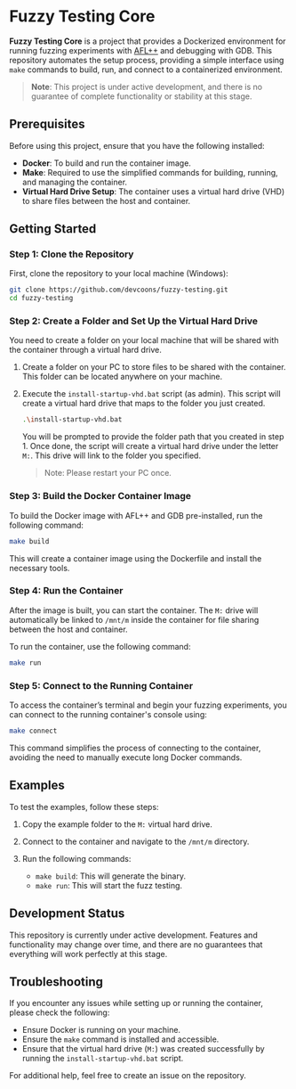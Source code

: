 # Fuzzy Testing Core

**Fuzzy Testing Core** is a project that provides a Dockerized environment for running fuzzing experiments with [AFL++](https://github.com/AFLplusplus/AFLplusplus) and debugging with GDB. This repository automates the setup process, providing a simple interface using `make` commands to build, run, and connect to a containerized environment.

> **Note**: This project is under active development, and there is no guarantee of complete functionality or stability at this stage.

## Prerequisites

Before using this project, ensure that you have the following installed:

- **Docker**: To build and run the container image.
- **Make**: Required to use the simplified commands for building, running, and managing the container.
- **Virtual Hard Drive Setup**: The container uses a virtual hard drive (VHD) to share files between the host and container.

## Getting Started

### Step 1: Clone the Repository

First, clone the repository to your local machine (Windows):

```bash
git clone https://github.com/devcoons/fuzzy-testing.git
cd fuzzy-testing
```

### Step 2: Create a Folder and Set Up the Virtual Hard Drive

You need to create a folder on your local machine that will be shared with the container through a virtual hard drive.

1. Create a folder on your PC to store files to be shared with the container. This folder can be located anywhere on your machine.
2. Execute the `install-startup-vhd.bat` script (as admin). This script will create a virtual hard drive that maps to the folder you just created.
   
   ```bash
   .\install-startup-vhd.bat
   ```

   You will be prompted to provide the folder path that you created in step 1. Once done, the script will create a virtual hard drive under the letter `M:`. This drive will link to the folder you specified.

   > Note: Please restart your PC once.


### Step 3: Build the Docker Container Image

To build the Docker image with AFL++ and GDB pre-installed, run the following command:

```bash
make build
```

This will create a container image using the Dockerfile and install the necessary tools.

### Step 4: Run the Container

After the image is built, you can start the container. The `M:` drive will automatically be linked to `/mnt/m` inside the container for file sharing between the host and container.

To run the container, use the following command:

```bash
make run
```

### Step 5: Connect to the Running Container

To access the container’s terminal and begin your fuzzing experiments, you can connect to the running container's console using:

```bash
make connect
```

This command simplifies the process of connecting to the container, avoiding the need to manually execute long Docker commands.

## Examples

To test the examples, follow these steps:

1. Copy the example folder to the `M:` virtual hard drive.
2. Connect to the container and navigate to the `/mnt/m` directory.
3. Run the following commands:

   - `make build`: This will generate the binary.
   - `make run`: This will start the fuzz testing. 

## Development Status

This repository is currently under active development. Features and functionality may change over time, and there are no guarantees that everything will work perfectly at this stage.

## Troubleshooting

If you encounter any issues while setting up or running the container, please check the following:

- Ensure Docker is running on your machine.
- Ensure the `make` command is installed and accessible.
- Ensure that the virtual hard drive (`M:`) was created successfully by running the `install-startup-vhd.bat` script.

For additional help, feel free to create an issue on the repository.
